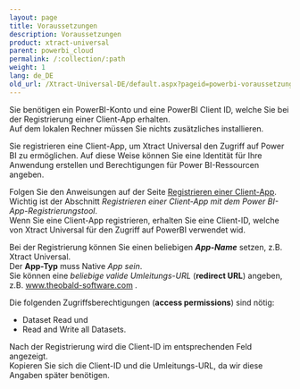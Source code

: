 ```yaml
---
layout: page
title: Voraussetzungen
description: Voraussetzungen
product: xtract-universal
parent: powerbi_cloud
permalink: /:collection/:path
weight: 1
lang: de_DE
old_url: /Xtract-Universal-DE/default.aspx?pageid=powerbi-voraussetzungen
---
```


Sie benötigen ein PowerBI-Konto und eine PowerBI Client ID, welche Sie bei der Registrierung einer Client-App erhalten. <br>
Auf dem lokalen Rechner müssen Sie nichts zusätzliches installieren.

Sie registrieren eine Client-App, um Xtract Universal den Zugriff auf Power BI zu ermöglichen. Auf diese Weise können Sie eine Identität für Ihre Anwendung erstellen und Berechtigungen für Power BI-Ressourcen angeben. 

Folgen Sie den Anweisungen auf der Seite [Registrieren einer Client-App](). <br>
Wichtig ist der Abschnitt *Registrieren einer Client-App mit dem Power BI-App-Registrierungstool*.<br>
Wenn Sie eine Client-App registrieren, erhalten Sie eine Client-ID, welche von Xtract Universal für den Zugriff auf PowerBI verwendet wid.

Bei der Registrierung können Sie 
einen beliebigen ***App-Name*** setzen, z.B. Xtract Universal. <br>
Der **App-Typ** muss Native *App sein*. <br>
Sie können eine *beliebige valide Umleitungs-URL* (**redirect URL**) angeben, z.B. www.theobald-software.com . 

Die folgenden Zugriffsberechtigungen (**access permissions**) sind nötig: 
- Dataset Read und 
- Read and Write all Datasets. 

Nach der Registrierung wird die Client-ID im entsprechenden Feld angezeigt. <br>
Kopieren Sie sich die Client-ID und die Umleitungs-URL, da wir diese Angaben später benötigen. 